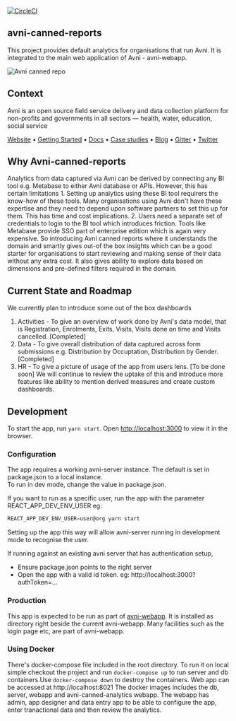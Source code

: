 [![CircleCI](https://circleci.com/gh/avniproject/avni-canned-reports/tree/main.svg?style=svg)](https://circleci.com/gh/avniproject/avni-canned-reports/tree/main)


## avni-canned-reports
This project provides default analytics for organisations that run Avni. It is integrated to the main web application of Avni - avni-webapp.

![Avni canned repo](https://user-images.githubusercontent.com/426156/141683178-de08f749-1f26-4998-9a92-1fcb88403533.png)

## Context
Avni is an open source field service delivery and data collection platform for non-profits and governments in all sectors — health, water, education, social service

[Website](https://avniproject.org/) • [Getting Started](https://avniproject.org/getting-started/) • [Docs](https://avni.readme.io/docs) • [Case studies](https://avniproject.org/case-studies) • [Blog](https://avniproject.org/blog) • [Gitter](https://gitter.im/avniproject/avni)  • [Twitter](https://twitter.com/avniproject)

## Why Avni-canned-reports
Analytics from data captured via Avni can be derived by connecting any BI tool e.g. Metabase to either Avni database or APIs. However, this has certain limitations 1. Setting up analytics using these BI tool requirers the know-how of these tools. Many organisations using Avni don't have these expertise and they need to depend upon software partners to set this up for them. This has time and cost implications. 2. Users need a separate set of credentials to login to the BI tool which introduces friction. Tools like Metabase provide SSO part of enterprise edition which is again very expensive. 
So introducing Avni canned reports where it understands the domain and smartly gives out-of the box insights which can be a good starter for organisations to start reviewing and making sense of their data without any extra cost. It also gives ability to explore data based on dimensions and pre-defined filters required in the domain.

## Current State and Roadmap
We currently plan to introduce some out of the box dashboards
1. Activities - To give an overview of work done by Avni's data model, that is Registration, Enrolments, Exits, Visits, Visits done on time and Visits cancelled. [Completed]
2. Data - To give overall distribution of data captured across form submissions e.g. Distribution by Occuptation, Distribution by Gender. [Completed]
3. HR - To give a picture of usage of the app from users lens. [To be done soon]
We will continue to review the uptake of this and introduce more features like ability to mention derived measures and create custom dashboards.

## Development

To start the app, run  `yarn start`. 
Open [http://localhost:3000](http://localhost:3000) to view it in the browser.

### Configuration
The app requires a working avni-server instance. The default is set in package.json to a local instance.\
 To run in dev mode, change the value in package.json. 
 
If you want to run as a specific user, run the app with the parameter REACT_APP_DEV_ENV_USER
eg: 
```javascript
REACT_APP_DEV_ENV_USER=user@org yarn start
```

Setting up the app this way will allow avni-server running in development mode to recognise the user. 

If running against an existing avni server that has authentication setup, 
- Ensure package.json points to the right server
- Open the app with a valid id token. eg: http://localhost:3000?authToken=...

### Production
This app is expected to be run as part of [avni-webapp](https://github.com/avniproject/avni-webapp/). It is installed as directory right beside the current avni-webapp. Many facilities such as the login page etc, are part of avni-webapp. 


### Using Docker
There's docker-compose file included in the root directory. To run it on local simple checkout the project and run `docker-compose up` to run server and db containers.Use `docker-compose down` to destroy the containers. Web app can be accessed at http://localhost:8021
The docker images includes the db, server, webapp and avni-canned-analytics webapp. The webapp has admin, app designer and data entry app to be able to configure the app, enter tranactional data and then review the analytics.
